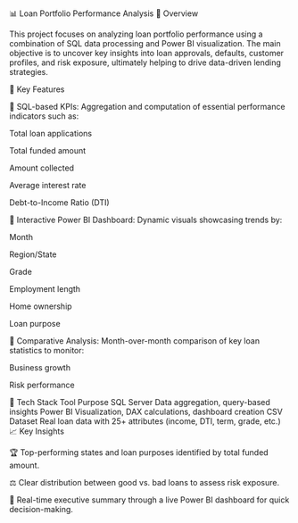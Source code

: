 📊 Loan Portfolio Performance Analysis
🧾 Overview

This project focuses on analyzing loan portfolio performance using a combination of SQL data processing and Power BI visualization.
The main objective is to uncover key insights into loan approvals, defaults, customer profiles, and risk exposure, ultimately helping to drive data-driven lending strategies.

🚀 Key Features

🔹 SQL-based KPIs:
Aggregation and computation of essential performance indicators such as:

Total loan applications

Total funded amount

Amount collected

Average interest rate

Debt-to-Income Ratio (DTI)

🔹 Interactive Power BI Dashboard:
Dynamic visuals showcasing trends by:

Month

Region/State

Grade

Employment length

Home ownership

Loan purpose

🔹 Comparative Analysis:
Month-over-month comparison of key loan statistics to monitor:

Business growth

Risk performance

🧰 Tech Stack
Tool	Purpose
SQL Server	Data aggregation, query-based insights
Power BI	Visualization, DAX calculations, dashboard creation
CSV Dataset	Real loan data with 25+ attributes (income, DTI, term, grade, etc.)
📈 Key Insights

🏆 Top-performing states and loan purposes identified by total funded amount.

⚖️ Clear distribution between good vs. bad loans to assess risk exposure.

📅 Real-time executive summary through a live Power BI dashboard for quick decision-making.
